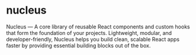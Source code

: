 # nucleus
Nucleus — A core library of reusable React components and custom hooks that form the foundation of your projects. Lightweight, modular, and developer-friendly, Nucleus helps you build clean, scalable React apps faster by providing essential building blocks out of the box.
